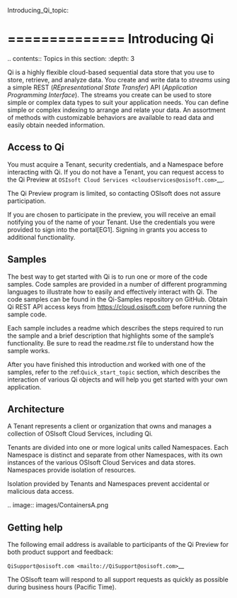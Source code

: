 ﻿Introducing_Qi_topic:

==============
Introducing Qi
==============

.. contents:: Topics in this section:
    :depth: 3


Qi is a highly flexible cloud-based sequential data store that you use to store, retrieve, and analyze data. You 
create and write data to *streams* using a simple REST (*REpresentational State Transfer*) API (*Application 
Programming Interface*). The streams you create can be used to store simple or complex data types to suit 
your application needs. You can define simple or complex indexing to arrange and relate your data. An assortment 
of methods with customizable behaviors are available to read data and easily obtain needed information.


Access to Qi
------------

You must acquire a Tenant, security credentials, and a Namespace before interacting with Qi. If you do not 
have a Tenant, you can request access to the Qi Preview at `OSIsoft Cloud Services <cloudservices@osisoft.com>`__.

The Qi Preview program is limited, so contacting OSIsoft does not assure participation.


If you are chosen to
participate in the preview, you will receive an email notifying you of the name of your Tenant. 
Use the credentials you were provided to sign into the portal[EG1]. Signing in grants you access 
to additional functionality.

Samples
------------

The best way to get started with Qi is to run one or more of the code samples. Code samples are 
provided in a number of different programming languages to illustrate how to easily and effectively 
interact with Qi. The code samples can be found in the Qi-Samples repository on GitHub. Obtain Qi 
REST API access keys from https://cloud.osisoft.com before running the sample code.

Each sample includes a readme which describes the steps required to run the sample and a brief description 
that highlights some of the sample’s functionality. Be sure to read the readme.rst file to understand 
how the sample works.

After you have finished this introduction and worked with one of the samples, refer to 
the :ref:`Quick_start_topic` section, which describes the interaction of 
various Qi objects and will help you get started with your own application.


Architecture
------------

A Tenant represents a client or organization that owns and manages a collection of OSIsoft Cloud Services, including Qi. 

Tenants are divided into one or more logical units called Namespaces. Each Namespace is distinct and separate from 
other Namespaces, with its own instances of the various OSIsoft Cloud Services and data stores. 
Namespaces provide isolation of resources. 

Isolation provided by Tenants and Namespaces prevent accidental or malicious data access. 


.. image:: images/ContainersA.png


Getting help
------------

The following email address is available to participants of the Qi
Preview for both product support and feedback:

`QiSupport@osisoft.com <mailto://QiSupport@osisoft.com>`__

The OSIsoft team will respond to all support requests as
quickly as possible during business hours (Pacific Time).



